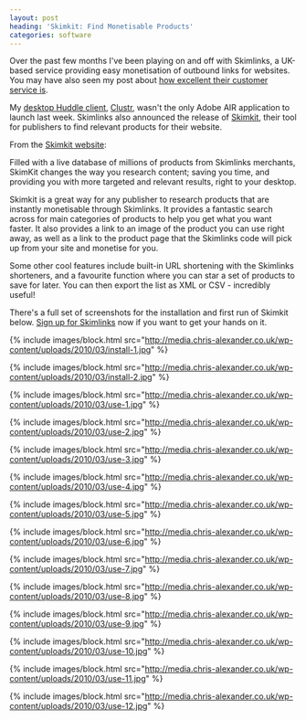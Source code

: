 ```yaml
---
layout: post
heading: 'Skimkit: Find Monetisable Products'
categories: software
---
```


Over the past few months I've been playing on and off with Skimlinks, a UK-based service providing easy monetisation of outbound links for websites. You may have also seen my post about [how excellent their customer service is](http://www.chris-alexander.co.uk/2188).

My [desktop Huddle client](http://clustr.me.uk/desktop), [Clustr](http://clustr.me.uk), wasn't the only Adobe AIR application to launch last week. Skimlinks also announced the release of [Skimkit](http://skimlinks.com/skimkit), their tool for publishers to find relevant products for their website.

From the [Skimkit website](http://skimlinks.com/skimkit):

Filled with a live database of millions of products from Skimlinks merchants, SkimKit changes the way you research content; saving you time, and providing you with more targeted and relevant results, right to your desktop.

Skimkit is a great way for any publisher to research products that are instantly monetisable through Skimlinks. It provides a fantastic search across for main categories of products to help you get what you want faster. It also provides a link to an image of the product you can use right away, as well as a link to the product page that the Skimlinks code will pick up from your site and monetise for you.

Some other cool features include built-in URL shortening with the Skimlinks shorteners, and a favourite function where you can star a set of products to save for later. You can then export the list as XML or CSV - incredibly useful!

There's a full set of screenshots for the installation and first run of Skimkit below. [Sign up for Skimlinks](http://skimlinks.com/register) now if you want to get your hands on it.

{% include images/block.html src="http://media.chris-alexander.co.uk/wp-content/uploads/2010/03/install-1.jpg" %}

{% include images/block.html src="http://media.chris-alexander.co.uk/wp-content/uploads/2010/03/install-2.jpg" %}

{% include images/block.html src="http://media.chris-alexander.co.uk/wp-content/uploads/2010/03/use-1.jpg" %}

{% include images/block.html src="http://media.chris-alexander.co.uk/wp-content/uploads/2010/03/use-2.jpg" %}

{% include images/block.html src="http://media.chris-alexander.co.uk/wp-content/uploads/2010/03/use-3.jpg" %}

{% include images/block.html src="http://media.chris-alexander.co.uk/wp-content/uploads/2010/03/use-4.jpg" %}

{% include images/block.html src="http://media.chris-alexander.co.uk/wp-content/uploads/2010/03/use-5.jpg" %}

{% include images/block.html src="http://media.chris-alexander.co.uk/wp-content/uploads/2010/03/use-6.jpg" %}

{% include images/block.html src="http://media.chris-alexander.co.uk/wp-content/uploads/2010/03/use-7.jpg" %}

{% include images/block.html src="http://media.chris-alexander.co.uk/wp-content/uploads/2010/03/use-8.jpg" %}

{% include images/block.html src="http://media.chris-alexander.co.uk/wp-content/uploads/2010/03/use-9.jpg" %}

{% include images/block.html src="http://media.chris-alexander.co.uk/wp-content/uploads/2010/03/use-10.jpg" %}

{% include images/block.html src="http://media.chris-alexander.co.uk/wp-content/uploads/2010/03/use-11.jpg" %}

{% include images/block.html src="http://media.chris-alexander.co.uk/wp-content/uploads/2010/03/use-12.jpg" %}